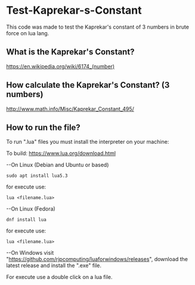 # Test-Kaprekar-s-Constant

This code was made to test the Kaprekar's constant of 3 numbers in brute force on lua lang.

## What is the Kaprekar's Constant?
https://en.wikipedia.org/wiki/6174_(number)

## How calculate the Kaprekar's Constant? (3 numbers)
http://www.math.info/Misc/Kaprekar_Constant_495/

## How to run the file?
To run ".lua" files you must install the interpreter on your machine:

To build: https://www.lua.org/download.html

--On Linux (Debian and Ubuntu or based)
````
sudo apt install lua5.3
````
for execute use:
````
lua <filename.lua>
````

--On Linux (Fedora)
````
dnf install lua
````
for execute use:
````
lua <filename.lua>
````

--On Windows visit "https://github.com/rjpcomputing/luaforwindows/releases", download the latest release and install the ".exe" file.

For execute use a double click on a lua file.
